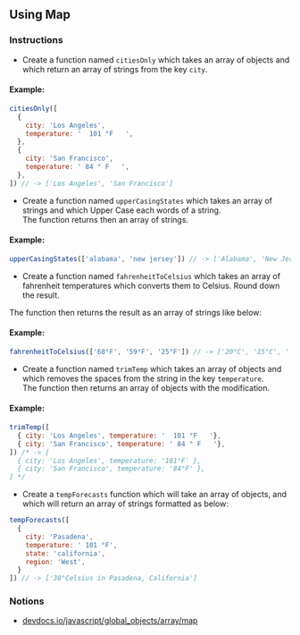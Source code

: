 ## Using Map

### Instructions

- Create a function named `citiesOnly` which takes an array of objects
and which return an array of strings from the key `city`.

#### Example:

```js
citiesOnly([
  {
    city: 'Los Angeles',
    temperature: '  101 °F   ',
  },
  {
    city: 'San Francisco',
    temperature: ' 84 ° F   ',
  },
]) // -> ['Los Angeles', 'San Francisco']
```

- Create a function named `upperCasingStates` which takes an array of strings
and which Upper Case each words of a string. \
The function returns then an array of strings.

#### Example:

```js
upperCasingStates(['alabama', 'new jersey']) // -> ['Alabama', 'New Jersey']
```

- Create a function named `fahrenheitToCelsius` which takes an array
of fahrenheit temperatures which converts them to Celsius.
Round down the result.

The function then returns the result as an array of strings like below:

#### Example:

```js
fahrenheitToCelsius(['68°F', '59°F', '25°F']) // -> ['20°C', '15°C', '-4°C']
```

- Create a function named `trimTemp` which takes an array of objects
and which removes the spaces from the string in the key `temperature`. \
The function then returns an array of objects with the modification.

#### Example:

```js
trimTemp([
  { city: 'Los Angeles', temperature: '  101 °F   '},
  { city: 'San Francisco', temperature: ' 84 ° F   '},
]) /* -> [
  { city: 'Los Angeles', temperature: '101°F' },
  { city: 'San Francisco', temperature: '84°F' },
] */
```

- Create a `tempForecasts` function which will take an array of objects, and which will
return an array of strings formatted as below:

```js
tempForecasts([
  {
    city: 'Pasadena',
    temperature: ' 101 °F',
    state: 'california',
    region: 'West',
  }
]) // -> ['38°Celsius in Pasadena, California']
```

### Notions

- [devdocs.io/javascript/global_objects/array/map](https://devdocs.io/javascript/global_objects/array/map)
